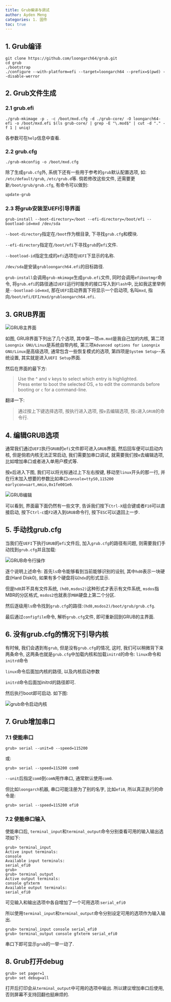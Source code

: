 ```yaml
---
title: Grub编译与调试
author: Ayden Meng
categories: 1. 固件
toc: true
---
```


## 1. Grub编译

```
git clone https://github.com/loongarch64/grub.git
cd grub
./bootstrap
./configure --with-platform=efi --target=loongarch64 --prefix=$(pwd) --disable-werror
```

## 2. Grub文件生成

### 2.1 grub.efi

```
./grub-mkimage -p . -c /boot/mxd.cfg -d ./grub-core/ -O loongarch64-efi -o /boot/mxd.efi $(ls grub-core/ | grep -E "\.mod$" | cut -d "." -f 1 | uniq)
```

各参数可在`help`信息中查看.

### 2.2 grub.cfg

```
./grub-mkconfig -o /boot/mxd.cfg
```

除了生成`grub.cfg`外, 系统下还有一些用于参考的`grub`默认配置选项, 如: `/etc/default/grub`, `/etc/grub.d`等. 倘若修改这些文件, 还需要更新`/boot/grub/grub.cfg`, 有命令可以做到:

```
update-grub
```

### 2.3 将grub安装至UEFI引导界面

```
grub-install --boot-directory=/boot --efi-directory=/boot/efi --bootload-id=mxd /dev/sda
```

`--boot-directory`指定在`/boot`作为根目录, 下寻找`grub.cfg`和模块.

`--efi-directory`指定在`/boot/efi`下寻找`grub`的`efi`文件.

`--bootload-id`指定生成的`efi`选项在`UEFI`下显示的名称.

`/dev/sda`是安装`grubloongarch64.efi`的目标路径.

`grub-install`会调用`grub-mkimage`生成`grub.efi`文件, 同时会调用`efibootmgr`命令, 将`grub.efi`的路径通过`UEFI`运行时服务的接口写入到`Flash`中, 比如我这里举例是`--bootload-id=mxd`, 那在`UEFI`启动界面下将显示一个启动项, 名叫`mxd`, 指向`/boot/efi/EFI/mxd/grubloongarch64.efi`.

## 3. GRUB界面

![GRUB主界面](/images/uefi/7.png)

如图, GRUB界面下列出了几个选项, 其中第一项`vm.mxd`是我自己加的内核, 第二项`Loongnix GNU/Linux`是系统自带内核, 第三项`Advanced options for Loongnix GNU/Linux`是高级选项, 通常包含一些恢复模式的选项, 第四项是`System Setup`--系统设置, 其实就是进入`UEFI Setup`界面.

然后在界面的最下方:

> Use the ^ and v keys to select which entry is highlighted.   
> Press enter to boot the selected OS, `e` to edit the commands
> before booting or `c` for a command-line.                    

翻译一下:

> 通过按上下键选择选项, 按执行进入选项, 按`e`去编辑选项, 按`c`进入`GRUB`的命令行.

## 4. 编辑GRUB选项

通常我们通过`UEFI`执行`GRUB`的`efi`文件即可进入`GRUB`界面, 然后回车便可以启动内核, 但是倘若内核无法正常启动, 我们需要加串口调试, 就需要我们按`e`去编辑选项, 比如增加串口或者进入单用户模式等.

按`e`后进入下图, 我们可以将光标通过上下左右按键, 移动至`linux`开头的那一行, 并在行末加入想要的参数比如串口`console=ttyS0,115200 earlycon=uart,mmio,0x1fe001e0`.

![GRUB编辑](/images/uefi/8.png)

可以看到, 界面最下面仍然有一些文字, 告诉我们按下`Ctrl-X`组合键或者`F10`可以直接启动, 按下`Ctrl-c`或`F2`进入到`GRUB`命令行, 按下`ESC`可以退回上一步.

## 5. 手动找grub.cfg

当我们在`UEFI`下执行`GRUB`的`efi`文件后, 加入`grub.cfg`的路径有问题, 则需要我们手动找到`grub.cfg`并且加载:

![GRUB命令行操作](/images/uefi/9.png)

逐个说明上述命令: 首先`ls`命令能够看到当前能够识别的设别, 其中`hd0`表示一块硬盘(Hard Disk0), 如果有多个硬盘将以`hdx`的形式显示. 

但是`hd0`并不具有文件系统, `(hd0,msdos2)`这种形式才表示有文件系统, `msdos`指MBR的分区格式, `msdos2`也就表示`MBR`硬盘上第二个分区.

然后逐级用`ls`命令找到`grub.cfg`的路径:`(hd0,msdos2)/boot/grub/grub.cfg`.

最后通过`configfile`命令, 解析`grub.cfg`文件, 即可重新回到GRUB的主界面.

## 6. 没有grub.cfg的情况下引导内核

有时候, 我们会遇到有`grub`, 但是没有`grub.cfg`的情况, 这时, 我们可以稍微背下来两条命令, 这两条也就是`grub.cfg`中加载内核和加载`initrd`的命令: `linux`命令和`initrd`命令

`linux`命令后面加内核的路径, 以及内核启动参数

`initrd`命令后面加initrd的路径即可.

然后执行boot即可启动. 如下图:

![grub命令启动内核](/images/uefi/10.png)

## 7. Grub增加串口

### 7.1 使能串口

```
grub> serial --unit=0 --speed=115200
```

或:

```
grub> serial --speed=115200 com0
```

`--unit`后指定`com0`到`comN`用作串口, 通常默认使用`com0`.

但比如`loongarch`机器, 串口可能注册为了别的名字, 比如`efi0`, 所以真正执行的命令是:

```
grub> serial --speed=115200 efi0
```

### 7.2 使能串口输入

使能串口后, `terminal_input`和`terminal_output`命令分别查看可用的输入输出选项如下:

```
grub> terminal_input
Active input terminals:
console
Available input terminals:
serial_efi0
grub>
grub> terminal_output
Active output terminals:
console gfxterm
Available output terminals:
serial_efi0
```

可见输入和输出选项中各自增加了一个可用选项:`serial_efi0`

所以使用`terminal_input`和`terminal_output`命令分别设定可用的选项作为输入输出.

```
grub> terminal_input console serial_efi0
grub> terminal_output console gfxterm serial_efi0
```

串口下即可显示`grub`的一举一动了.

## 8. Grub打开debug

```
grub> set pager=1
grub> set debug=all
```

打开后打印会从`terminal_output`中可用的选项中输出. 所以建议增加串口后使用, 否则屏幕不支持回翻也挺麻烦的.
